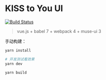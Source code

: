 # KISS to You UI

[![Build Status](https://travis-ci.org/a-wing/KISS2UI.svg?branch=master)](https://travis-ci.org/a-wing/KISS2UI)

> vue.js + babel 7 + webpack 4 + muse-ui 3



手动构建：
```sh
yarn install

# 开发测试看效果
yarn dev

yarn build
```

